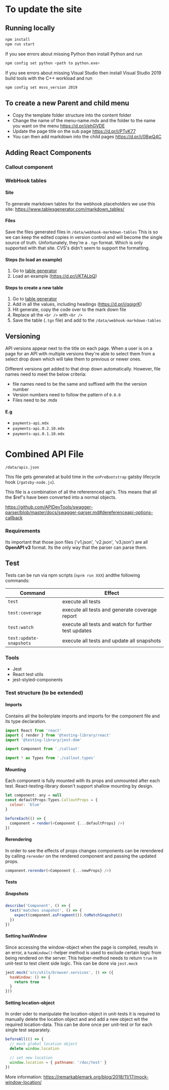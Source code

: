 # To update the site

## Running locally

```bash
npm install
npm run start
```

If you see errors about missing Python then install Python and run

```bash
npm config set python <path to python.exe>
```

If you see errors about missing Visual Studio then install Visual Studio 2019 build tools with the C++ workload and run

```bash
npm config set msvs_version 2019
```

## To create a new Parent and child menu
- Copy the template folder structure into the content folder
- Change the name of the menu-name.mdx and the folder to the name you want on the menu https://d.pr/i/ehGVDE
- Update the page title on the sub page https://d.pr/i/PTvK77
- You can then add markdown into the child pages https://d.pr/i/0BwQ4C

## Adding React Components

### Callout component


### WebHook tables

#### Site
To generate markdown tables for the webhook placeholders we use this site:
https://www.tablesgenerator.com/markdown_tables/

#### Files
Save the files generated files in `/data/webhook-markdown-tables`
This is so we can keep the edited copies in version control and will become the single source of truth.
Unfortunately, they're a `.tgn` format. Which is only supported with that site. CVS's didn't seem to support the formatting.

#### Steps (to load an example)
1. Go to [table generator](https://www.tablesgenerator.com/markdown_tables/)
2. Load an example (https://d.pr/i/KTALbQ)


#### Steps to create a new table
1. Go to [table generator](https://www.tablesgenerator.com/markdown_tables/)
2. Add in all the values, including headings (https://d.pr/i/qqigrK)
3. Hit generate, copy the code over to the mark down file
4. Replace all the `<br />` with `<br />`
5. Save the table (`.tgn` file) and add to the `/data/webhook-markdown-tables`







## Versioning

API versions appear next to the title on each page. When a user is on a page for an API with multiple versions they're able to select them from a select drop down which will take them to previous or newer ones.

Different versions get added to that drop down automatically. However, file names need to meet the below criteria:

- file names need to be the same and suffixed with the the version number
- Version numbers need to follow the pattern of `0.0.0`
- Files need to be .mdx

#### E.g

- `payments-api.mdx`
- `payments-api.0.2.10.mdx`
- `payments-api.0.1.10.mdx`

# Combined API File

`/data/apis.json`

This file gets generated at build time in the `onPreBootstrap` gatsby lifecycle hook (`/gatsby-node.js`).

This file is a combination of all the refererenced api's. This means that all the \$ref's have been converted into a normal objects.

https://github.com/APIDevTools/swagger-parser/blob/master/docs/swagger-parser.md#dereferenceapi-options-callback

### Requirements

Its important that those json files ('v1.json', 'v2.json', 'v3.json') are all **OpenAPI v3** format. Its the only way that the parser can parse them.

## Test

Tests can be run via npm scripts (`nprm run XXX`) andthe following commands:

| Command                 | Effect        |
|------------------------ | ------------- |
| `test`                  | execute all tests |
| `test:coverage`         | execute all tests and generate coverage report |
| `test:watch`            | execute all tests and watch for further test updates |
| `test:update-snapshots` | execute all tests and update all snapshots |


### Tools

* Jest
* React test utils
* jest-styled-components

### Test structure (to be extended)

#### Imports
Contains all the boilerplate imports and imports for the component file and its type declaration.

```javascript
import React from 'react'
import { render } from '@testing-library/react'
import '@testing-library/jest-dom'

import Component from './callout'

import * as Types from './callout.types'

```

#### Mounting
Each component is fully mounted with its props and unmounted after each test. React-testing-library doesn't support shallow mounting by design.

```javascript
let component: any = null
const defaultProps:Types.CalloutProps = {
  colour: 'blue'
}

beforeEach(() => {
  component = render(<Component {...defaultProps} />)
})
```

#### Rerendering
In order to see the effects of props changes components can be rerendered by calling `rerender` on the rendered component and passing the updated props.

```javascript
component.rerender(<Component {...newProps} />)
```

#### Tests

##### Snapshots

```javascript
describe('Component', () => {
  test('matches snapshot', () => {
    expect(component.asFragment()).toMatchSnapshot()
  })
})
```

#### Setting hasWindow
Since accessing the window-object when the page is compiled, results in an error, a `hasWindow()`-helper method is used to exclude certain logic from being rendered on the server. This helper-method needs to return `true` in unit-test to test client side logic.
This can be done via `jest.mock`

```javascript
jest.mock('src/utils/browser.services', () => ({
  hasWindow: () => {
    return true
  }
}))
```

#### Setting location-object
In order oder to manipulate the location-object in unit-tests it is required to manually delete the location object and and add a new object wit the required location-data. This can be done once per unit-test or for each single test separately.

```javascript
beforeAll(() => {
  // mock global location object
  delete window.location

  // set new location
  window.location = { pathname: '/doc/test' }
})
```

More information: https://remarkablemark.org/blog/2018/11/17/mock-window-location/
